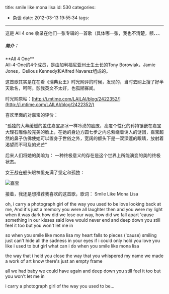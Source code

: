 title: smile like mona lisa
id: 530
categories:
  - 杂谈
date: 2012-03-13 19:55:34
tags:
---

这是 All 4 one 收录在他们一张专辑的一首歌（具体哪一张，我也不清楚，额、、、

##### 简介：

<div>**All 4 One**</div>
All-4-One的4个成员，是由加利福尼亚州土生土长的Tony Borowiak，Jamie Jones，Delious Kennedy和Alfred Navarez组成的。

这首歌其实是在在看《瑞典女王》时光网评的时候，发现的，当时去网上搜了好半天歌名，呵呵。恕我英文不太好，也孤陋寡闻。

时光网原帖：[http://i.mtime.com/LAILAI/blog/2422352/](http://i.mtime.com/LAILAI/blog/2422352/)

喜欢里面的对嘉宝的评价：<!--more-->

“孤独的大幕缓缓的盖住嘉宝那冰一样冷漠的脸庞，高度个性化的矜持镶嵌在嘉宝大理石雕像般完美的脸上，在她的身边方圆七步之内总萦绕着诱人的谜团，嘉宝超然的鼻子仿佛使她可以置身于世俗之外，宽阔的额头下是一双深邃的眼睛，放射着渴望而不可及的光芒”

后来人们将她的美喻为： 一种终极意义的存在是这个世界上所能演变的美的终极状态。

女王战在船头眼神里充满了坚定和孤独：

![嘉宝](http://zhiweiyang.qiniudn.com/2e2a000d-fbb4-420c-bb47-8da2a7ab3eb8.jpg)

接着，我还是想推荐我喜欢的这首歌，歌词：
Smile Like Mona Lisa

oh, i carry a photograph
girl of the way you used to be
love looking back at me,
And it's just a memory
you were all laughter then
and you were my light when it was dark
how did we lose our way,
how did we fall apart
'cause something in our kisses
said love would never end
and deep down you still feel it too
but you won't let me in

so when you smile like mona lisa
my heart falls to pieces
('cause) smiling just can't hide
all the sadness in your eyes
if i could only hold you
love you like i used to
but girl what can i do
when you smile like mona lisa

the way that i held you close
the way that you whispered my name
we made a work of art
know there's just an empty frame

all we had
baby we could have again
and deep down you still feel it too
but you won't let me in

i carry a photograph
girl of the way you used to be...

&nbsp;

&nbsp;